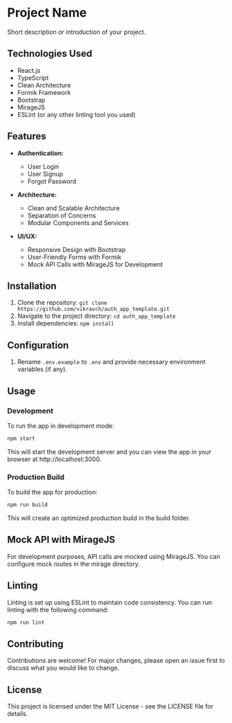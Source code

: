 # Project Name

Short description or introduction of your project.

## Technologies Used

- React.js
- TypeScript
- Clean Architecture
- Formik Framework
- Bootstrap
- MirageJS
- ESLint (or any other linting tool you used)

## Features

- **Authentication:**
    - User Login
    - User Signup
    - Forgot Password

- **Architecture:**
    - Clean and Scalable Architecture
    - Separation of Concerns
    - Modular Components and Services

- **UI/UX:**
    - Responsive Design with Bootstrap
    - User-Friendly Forms with Formik
    - Mock API Calls with MirageJS for Development

## Installation

1. Clone the repository: `git clone https://github.com/vikravch/auth_app_template.git`
2. Navigate to the project directory: `cd auth_app_template`
3. Install dependencies: `npm install`

## Configuration

1. Rename `.env.example` to `.env` and provide necessary environment variables (if any).

## Usage

### Development

To run the app in development mode:

```bash
npm start
```
This will start the development server and you can view the app in your browser at http://localhost:3000.

### Production Build
To build the app for production:

```bash
npm run build
```
This will create an optimized production build in the build folder.

## Mock API with MirageJS
For development purposes, API calls are mocked using MirageJS. You can configure mock routes in the mirage directory.

## Linting
Linting is set up using ESLint to maintain code consistency. You can run linting with the following command:

```bash
npm run lint
```
## Contributing
Contributions are welcome! For major changes, please open an issue first to discuss what you would like to change.

## License
This project is licensed under the MIT License - see the LICENSE file for details.
